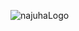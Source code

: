 ![najuhaLogo](https://user-images.githubusercontent.com/92975437/231219492-47aa1e98-e304-4b85-b882-0a6a516764ef.png)
